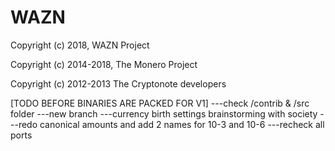 # WAZN

Copyright (c) 2018, WAZN Project

Copyright (c) 2014-2018, The Monero Project

Copyright (c) 2012-2013 The Cryptonote developers








[TODO BEFORE BINARIES ARE PACKED FOR V1]
---check /contrib & /src folder
---new branch
---currency birth settings brainstorming with society
---redo canonical amounts and add 2 names for 10-3 and 10-6
---recheck all ports
